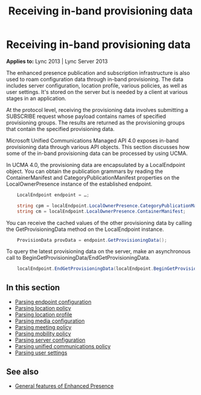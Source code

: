 ﻿---
title: Receiving in-band provisioning data
TOCTitle: Receiving in-band provisioning data
ms:assetid: a05215d3-f7ab-45d1-8452-2410640d2b5c
ms:mtpsurl: https://msdn.microsoft.com/library/Dn454636(v=office.15)
ms:contentKeyID: 57092878
ms.date: 07/24/2014
mtps_version: v=office.15
dev_langs:
- csharp
---

# Receiving in-band provisioning data

**Applies to:** Lync 2013 | Lync Server 2013

The enhanced presence publication and subscription infrastructure is also used to roam configuration data through in-band provisioning. The data includes server configuration, location profile, various policies, as well as user settings. It's stored on the server but is needed by a client at various stages in an application.

At the protocol level, receiving the provisioning data involves submitting a SUBSCRIBE request whose payload contains names of specified provisioning groups. The results are returned as the provisioning groups that contain the specified provisioning data.

Microsoft Unified Communications Managed API 4.0 exposes in-band provisioning data through various API objects. This section discusses how some of the in-band provisioning data can be processed by using UCMA.

In UCMA 4.0, the provisioning data are encapsulated by a LocalEndpoint object. You can obtain the publication grammars by reading the ContainerManifest and CategoryPublicationManifest properties on the LocalOwnerPresence instance of the established endpoint.

```csharp
    LocalEndpoint endpoint = …;

    string cpm = localEndpoint.LocalOwnerPresence.CategoryPublicationManifest;
    string cm = localEndpoint.LocalOwnerPresence.ContainerManifest;
```

You can receive the cached values of the other provisioning data by calling the GetProvisioningData method on the LocalEndpoint instance.

```csharp
    ProvisionData provData = endpoint.GetProvisioningData();
```

To query the latest provisioning data on the server, make an asynchronous call to BeginGetProvisioningData/EndGetProvisioningData.

```csharp
    localEndpoint.EndGetProvisioningData(localEndpoint.BeginGetProvisioningData(null, null));
```

## In this section

- [Parsing endpoint configuration](parsing-endpoint-configuration.md)  
- [Parsing location policy](parsing-location-policy.md)
- [Parsing location profile](parsing-location-profile.md)
- [Parsing media configuration](parsing-media-configuration.md)
- [Parsing meeting policy](parsing-meeting-policy.md)
- [Parsing mobility policy](parsing-mobility-policy.md)
- [Parsing server configuration](parsing-server-configuration.md)
- [Parsing unified communications policy](parsing-unified-communications-policy.md)
- [Parsing user settings](parsing-user-settings.md)

## See also

- [General features of Enhanced Presence](general-features-of-enhanced-presence.md)

